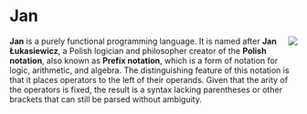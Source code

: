 # Jan

<img align="right" src="http://i.imgur.com/FQfG8lz.png">

**Jan** is a purely functional programming language. It is named after **Jan Łukasiewicz**, a Polish logician and philosopher creator of the **Polish notation**, also known as **Prefix notation**, which is a form of notation for logic, arithmetic, and algebra. The distinguishing feature of this notation is that it places operators to the left of their operands. Given that the arity of the operators is fixed, the result is a syntax lacking parentheses or other brackets that can still be parsed without ambiguity.